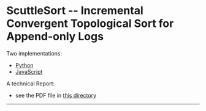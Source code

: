 # ScuttleSort -- Incremental Convergent Topological Sort for Append-only Logs

Two implementations:
- [Python](./py)
- [JavaScript](./js)

A technical Report:
- see the PDF file in [this directory](./doc)

---
